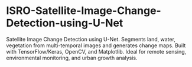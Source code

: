 # ISRO-Satellite-Image-Change-Detection-using-U-Net
Satellite Image Change Detection using U-Net. Segments land, water, vegetation from multi-temporal images and generates change maps. Built with TensorFlow/Keras, OpenCV, and Matplotlib. Ideal for remote sensing, environmental monitoring, and urban growth analysis.
